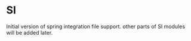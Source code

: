 SI
==

Initial version of spring integration file support. other parts of SI modules will be added later.
